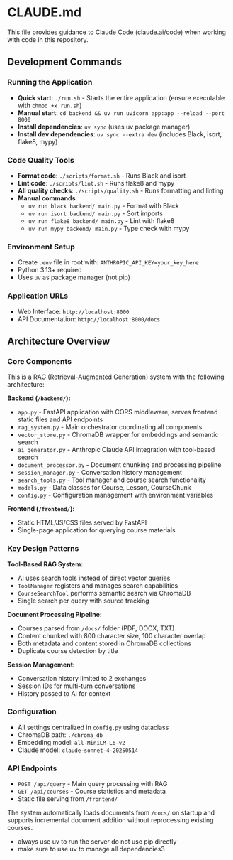 # CLAUDE.md

This file provides guidance to Claude Code (claude.ai/code) when working with code in this repository.

## Development Commands

### Running the Application
- **Quick start**: `./run.sh` - Starts the entire application (ensure executable with `chmod +x run.sh`)
- **Manual start**: `cd backend && uv run uvicorn app:app --reload --port 8000`
- **Install dependencies**: `uv sync` (uses uv package manager)
- **Install dev dependencies**: `uv sync --extra dev` (includes Black, isort, flake8, mypy)

### Code Quality Tools
- **Format code**: `./scripts/format.sh` - Runs Black and isort
- **Lint code**: `./scripts/lint.sh` - Runs flake8 and mypy
- **All quality checks**: `./scripts/quality.sh` - Runs formatting and linting
- **Manual commands**:
  - `uv run black backend/ main.py` - Format with Black
  - `uv run isort backend/ main.py` - Sort imports
  - `uv run flake8 backend/ main.py` - Lint with flake8
  - `uv run mypy backend/ main.py` - Type check with mypy

### Environment Setup
- Create `.env` file in root with: `ANTHROPIC_API_KEY=your_key_here`
- Python 3.13+ required
- Uses `uv` as package manager (not pip)

### Application URLs
- Web Interface: `http://localhost:8000`
- API Documentation: `http://localhost:8000/docs`

## Architecture Overview

### Core Components
This is a RAG (Retrieval-Augmented Generation) system with the following architecture:

**Backend (`/backend/`):**
- `app.py` - FastAPI application with CORS middleware, serves frontend static files and API endpoints
- `rag_system.py` - Main orchestrator coordinating all components
- `vector_store.py` - ChromaDB wrapper for embeddings and semantic search
- `ai_generator.py` - Anthropic Claude API integration with tool-based search
- `document_processor.py` - Document chunking and processing pipeline
- `session_manager.py` - Conversation history management
- `search_tools.py` - Tool manager and course search functionality
- `models.py` - Data classes for Course, Lesson, CourseChunk
- `config.py` - Configuration management with environment variables

**Frontend (`/frontend/`):**
- Static HTML/JS/CSS files served by FastAPI
- Single-page application for querying course materials

### Key Design Patterns

**Tool-Based RAG System:**
- AI uses search tools instead of direct vector queries
- `ToolManager` registers and manages search capabilities
- `CourseSearchTool` performs semantic search via ChromaDB
- Single search per query with source tracking

**Document Processing Pipeline:**
- Courses parsed from `/docs/` folder (PDF, DOCX, TXT)
- Content chunked with 800 character size, 100 character overlap
- Both metadata and content stored in ChromaDB collections
- Duplicate course detection by title

**Session Management:**
- Conversation history limited to 2 exchanges
- Session IDs for multi-turn conversations
- History passed to AI for context

### Configuration
- All settings centralized in `config.py` using dataclass
- ChromaDB path: `./chroma_db`
- Embedding model: `all-MiniLM-L6-v2`
- Claude model: `claude-sonnet-4-20250514`

### API Endpoints
- `POST /api/query` - Main query processing with RAG
- `GET /api/courses` - Course statistics and metadata
- Static file serving from `/frontend/`

The system automatically loads documents from `/docs/` on startup and supports incremental document addition without reprocessing existing courses.
- always use uv to run the server do not use pip directly
- make sure to use uv to manage all dependencies3